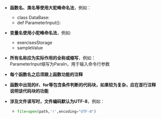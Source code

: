 - **函数名、类名等使用大驼峰命名法**，例如：  
  - class DataBase:  
  - def ParameterInput():

- **变量名使用小驼峰命名法**，例如:  
  - exercisesStorage  
  - sampleValue

- **所有名称应为实际作用的全称或缩写**，例如：  
ParameterInput缩写为ParaIn，用于输入命令行参数  

- **每个函数名之后须跟上函数功能的注释**
- **函数中出现的if、for等包含条件判断的代码块，如果较为复杂，应在首行注释说明该代码块的功能**
- **涉及文件读写时，文件编码默认为UTF-8**，例如：  
  - ```python
    file=open(path,'r',encoding="UTF-8")
    ```
